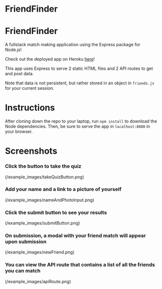 # FriendFinder
# FriendFinder
A fullstack match making application using the Express package for Node.js!

Check out the deployed app on Heroku [here](friendfinder0204.herokuapp.com/)!

This app uses Express to serve 2 static HTML files and 2 API routes to get and post data.

Note that data is not persistent, but rather stored in an object in `friends.js` for your current session.


# Instructions
After cloning down the repo to your laptop, run `npm install` to download the Node dependencies.
Then, be sure to serve the app in `localhost:8080` in your browser.


# Screenshots

### Click the button to take the quiz
(/example_images/takeQuizButton.png)

### Add your name and a link to a picture of yourself
(/example_images/nameAndPhotoInput.png)

### Click the submit button to see your results
(/example_images/submitButton.png)

### On submission, a modal with your friend match will appear upon submission
(/example_images/newFriend.png)

### You can view the API route that contains a list of all the friends you can match 
(/example_images/apiRoute.png)
